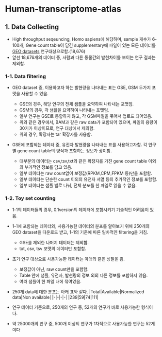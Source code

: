 # Human-transcriptome-atlas
## 1. Data Collecting
+ High throughput seqeuncing, Homo sapiens에 해당하며, sample 개수가 6-100개, Gene count table이 담긴 supplementary에 파일이 있는 모든 데이터를 [GEO datasets](https://www.ncbi.nlm.nih.gov/gds) 연구대상으로함.(18,676)
+ 앞선 18,676개의 데이터 중, 사람과 다른 동물간의 발현차이를 보이는 연구 결과는 제외함.
### 1-1. Data filtering
+ GEO dataset 중, 이용하고자 하는 발현량을 나타내는 표는 GSE, GSM 두가지 포맷을 사용할 수 있음.
  + GSE의 경우, 해당 연구의 전체 샘플을 요약하여 나타내는 포맷임.
  + GSM의 경우, 각 샘플을 요약하여 나타내는 포맷임.
  + 일부 연구는 GSE로 통합하지 않고, 각 GSM파일을 묶어서 업로드 되어있음.
  + 위와 같은 경우에서, BAM과 같은 raw data가 포함되어 있으며, 파일의 용량이 30기가 이상이므로, 연구 대상에서 제외함. 
  + 위의 경우, 확장자는 tar 확장자를 사용함. 

+ GSE에 포함되는 데이터 중, 유전자 발현량을 나타내는 표를 사용하고자함. 각 연구 별 gene count table의 양식과 포함하는 정보가 상이함.
  + 대부분의 데이터는 csv,tsv,txt와 같은 확장자를 가진 gene count table 이외의 부가적인 정보를 담고 있음. 
  + 일부 데이터는 raw count없이 보정값(RPKM,CPM,FPKM 등)만을 포함함.
  + 일부 데이터는 단순한 count 이외의 유전자 서열 등의 추가적인 정보를 포함함.
  + 일부 데이터는 샘플 별로 나눠, 전체 분포를 한 파일로 읽을 수 없음.
  
### 1-2. Toy set counting
+ 1-1의 데이터들의 경우, 0.1version의 데이터에 포함시키기 기술적인 어려움이 있음.
+ 1-1에 포함되는 데이터와, 사용가능한 데이터의 분포를 알아보기 위해 250개의 GEO dataset을 다운로드 받고, 1-1의 기준에 따른 일차적인 filtering을 거침.
  + GSE를 제외한 나머지 데이터는 제외함. 
  + txt, csv, tsv 포맷의 데이터만 포함함.
  
+ 초기 연구 대상으로 사용가능한 데이터는 아래와 같은 성질을 띔.
  + 보정값이 아닌, raw count만을 포함함.
  + Table 안에 샘플, 유전자, 발현량의 정보 외의 다른 정보를 포함하지 않음.
  + 여러 샘플이 한 파일 내에 묶여있음.

+ 250개 data에 대한 분포는 아래 표와 같다.
  |Total|Available|Normalized data|Non available|
  |-|-|-|-|
  |239|59|74|111|
 + 연구 데이터 기준으로, 250개의 연구 중, 52개의 연구가 바로 사용가능한 형식이다. 
 + 약 25000개의 연구 중, 500개 이상의 연구가 1차적으로 사용가능한 연구는 52게이다

